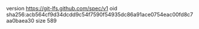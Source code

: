version https://git-lfs.github.com/spec/v1
oid sha256:acb564cf9d34dcdd9c54f7590f54935dc86a91ace0754eac00fd8c7aa0baea30
size 589
